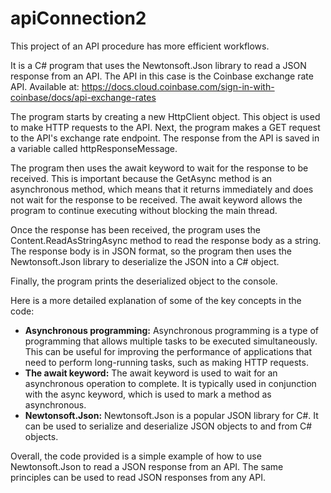 # apiConnection2
This project of an API procedure has more efficient workflows. 

It is a C# program that uses the Newtonsoft.Json library to read a JSON response from an API. The API in this case is the Coinbase exchange rate API. Available at: https://docs.cloud.coinbase.com/sign-in-with-coinbase/docs/api-exchange-rates

The program starts by creating a new HttpClient object. This object is used to make HTTP requests to the API. Next, the program makes a GET request to the API's exchange rate endpoint. The response from the API is saved in a variable called httpResponseMessage.

The program then uses the await keyword to wait for the response to be received. This is important because the GetAsync method is an asynchronous method, which means that it returns immediately and does not wait for the response to be received. The await keyword allows the program to continue executing without blocking the main thread.

Once the response has been received, the program uses the Content.ReadAsStringAsync method to read the response body as a string. The response body is in JSON format, so the program then uses the Newtonsoft.Json library to deserialize the JSON into a C# object.

Finally, the program prints the deserialized object to the console.

Here is a more detailed explanation of some of the key concepts in the code:

* **Asynchronous programming:** Asynchronous programming is a type of programming that allows multiple tasks to be executed simultaneously. This can be useful for improving the performance of applications that need to perform long-running tasks, such as making HTTP requests.
* **The await keyword:** The await keyword is used to wait for an asynchronous operation to complete. It is typically used in conjunction with the async keyword, which is used to mark a method as asynchronous.
* **Newtonsoft.Json:** Newtonsoft.Json is a popular JSON library for C#. It can be used to serialize and deserialize JSON objects to and from C# objects.

Overall, the code provided is a simple example of how to use Newtonsoft.Json to read a JSON response from an API. The same principles can be used to read JSON responses from any API.
